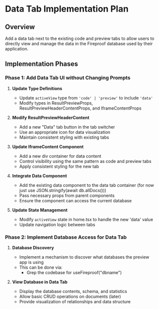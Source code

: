 # Data Tab Implementation Plan

## Overview
Add a data tab next to the existing code and preview tabs to allow users to directly view and manage the data in the Fireproof database used by their application.

## Implementation Phases

### Phase 1: Add Data Tab UI without Changing Prompts
1. **Update Type Definitions**
   - Update `activeView` type from `'code' | 'preview'` to include `'data'`
   - Modify types in ResultPreviewProps, ResultPreviewHeaderContentProps, and IframeContentProps

2. **Modify ResultPreviewHeaderContent**
   - Add a new "Data" tab button in the tab switcher
   - Use an appropriate icon for data visualization
   - Maintain consistent styling with existing tabs

3. **Update IframeContent Component**
   - Add a new div container for data content
   - Control visibility using the same pattern as code and preview tabs
   - Apply consistent styling for the new tab

4. **Integrate Data Component**
   - Add the existing data component to the data tab container (for now just use JSON.stringify(await db.allDocs()))
   - Pass necessary props from parent components
   - Ensure the component can access the current database

5. **Update State Management**
   - Modify `activeView` state in home.tsx to handle the new 'data' value
   - Update navigation logic between tabs

### Phase 2: Implement Database Access for Data Tab
1. **Database Discovery**
   - Implement a mechanism to discover what databases the preview app is using
   - This can be done via:
     - Grep the codebase for useFireproof("dbname")

2. **View Database in Data Tab**
   - Display the database contents, schema, and statistics
   - Allow basic CRUD operations on documents (later)
   - Provide visualization of relationships and data structure

